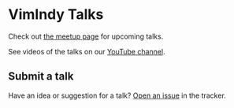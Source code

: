 # VimIndy Talks

Check out [the meetup page][meetup] for upcoming talks.

See videos of the talks on our [YouTube channel][youtube].

## Submit a talk

Have an idea or suggestion for a talk?
[Open an issue][new-issue] in the tracker.

[//]: # ( Links ------------------------------------------------------ )
[meetup]: https://www.meetup.com/vimindy
[youtube]: https://www.youtube.com/channel/UCMBfbMrrgIj1-J4W1BWMAJQ
[new-issue]: https://github.com/VimIndy/talks/issues/new
